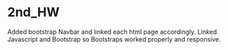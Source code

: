 # 2nd_HW
Added bootstrap Navbar and linked each html page accordingly.
Linked Javascript and Bootstrap so Bootstraps worked properly and responsive.
